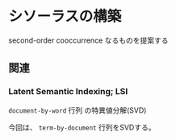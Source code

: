 # シソーラスの構築

second-order cooccurrence なるものを提案する

## 関連

### Latent Semantic Indexing; LSI

`document-by-word` 行列 の特異値分解(SVD)

今回は、
`term-by-document` 行列をSVDする。


